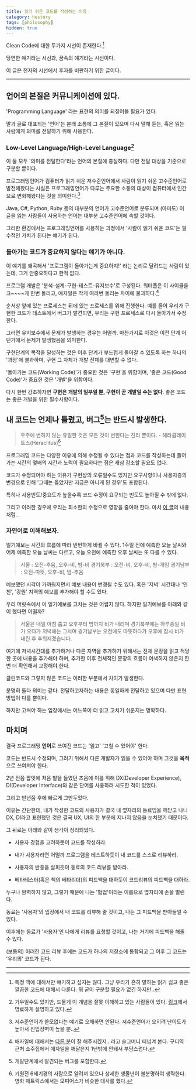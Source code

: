 ```yaml
---
title: 읽기 쉬운 코드를 작성하는 이유
category: hestory
tags: [philosophy]
hidden: true
---
```


Clean Code에 대한 두가지 시선이 존재한다.[^1]

당연한 얘기라는 시선과, 꿈속의 얘기라는 시선이다.

이 글은 전자의 시선에서 후자를 비판하기 위한 글이다.

---
## 언어의 본질은 커뮤니케이션에 있다.

'Programming Language' 라는 표현의 의미를 되짚어볼 필요가 있다.

말과 글로 대표되는 '언어'는 본래 소통에 그 본질이 있으며 다시 말해 듣는, 혹은 읽는 사람에게 의미를 전달하기 위해 사용한다.

### Low-Level Language/High-Level Language[^2]

이 둘 모두 '의미를 전달한다'라는 언어의 본질에 충실하다. 다만 전달 대상을 기준으로 구분할 뿐이다.

프로그래밍언어가 컴퓨터가 읽기 쉬운 저수준언어에서 사람이 읽기 쉬운 고수준언어로 발전해왔다는 사실은 프로그래밍언어가 다루는 주요한 소통의 대상이 컴퓨터에서 인간으로 변화해왔다는 것을 의미한다.[^3]

Java, C#, Python, Ruby 등의 대부분의 언어가 고수준언어로 분류되며 (아마도) 이 글을 읽는 사람들이 사용하는 언어는 대부분 고수준언어에 속할 것이다. 

그러한 환경에서는 프로그래밍언어를 사용하는 과정에서 '사람이 읽기 쉬운 코드'는 필수적인 가치가 된다는 얘기가 된다.

### 돌아가는 코드가 중요하지 않다는 얘기가 아니다.

이 얘기를 왜곡해서 '프로그램이 돌아가는게 중요하지!' 라는 논리로 달려드는 사람이 있는데, 그거 안중요하다고 한적 없다.

프로그램 개발은 '분석-설계-구현-테스트-유지보수'로 구성된다. 워터폴은 이 사이클을 크~~~~게 한번 돌리고, 애자일은 작게 여러번 돌리는 차이에 불과하다.[^4]

순서상 앞에 있는 프로세스는 뒤에 있는 프로세스를 위해 진행한다. 예를 들어 우리가 구현한 코드가 테스트에서 버그가 발견되면, 우리는 구현 프로세스로 다시 돌아가서 수정한다.

그러면 유지보수에서 문제가 발생하는 경우는 어떨까. 마찬가지로 이것은 이전 단계 어딘가에서 문제가 발생했음을 의미한다.

구현단계의 목적을 달성하는 것은 이후 단계가 부드럽게 돌아갈 수 있도록 하는 하나의 '과정'에 불과하며, 구현 그 자체가 개발 전체를 대변할 수 없다.

'돌아가는 코드(Working Code)'가 중요한 것은 '구현'을 위함이며, '좋은 코드(Good Code)'가 중요한 것은 '개발'을 위함이다.

다시 한번 강조하자면 **구현은 개발의 일부일 뿐, 구현이 곧 개발일 수는 없다**. 좋은 코드는 좋은 개발을 위한 필수사항이다.

## 내 코드는 언제나 틀렸고, 버그[^5]는 반드시 발생한다. 

> 우주에 변하지 않는 유일한 것은 모든 것이 변한다는 진리 뿐이다.
    - 헤라클레이토스(Heraclitus)[^6]

프로그래밍 코드는 다양한 이유에 의해 수정될 수 있다는 점과 코드를 작성하는데 들어가는 시간의 몇배의 시간과 노력이 필요하다는 점은 새삼 강조할 필요도 없다.

코드가 수정되어야 하는 이유가 구현상의 오류일수도 있지만 요구사항이나 사용자층의 변경으로 인해 '그때는 옳았지만 지금은 아니게 된 경우'도 포함된다.

특히나 사용빈도/중요도가 높을수록 코드 수정이 요구되는 빈도도 높아질 수 밖에 없다.

그리고 이러한 경우에 우리는 최소한의 수정으로 영향을 줄여야 한다. 마치 [이 글](http://woowabros.github.io/study/2019/03/20/cleancode.html)의 내용처럼...

### 자연어로 이해해보자.

일기예보는 시간의 흐름에 따라 빈번하게 바뀔 수 있다. 1주일 전에 예측한 오늘 날씨와 어제 예측한 오늘 날씨는 다르고, 오늘 오전에 예측한 오후 날씨는 또 다를 수 있다. 

> 서울 : 오전-추움, 오후-비, 밤-비
    경기북부 : 오전-비, 오후-비, 밤-개임
    경기남부 : 오전-따뜻, 오후-비, 밤-추움
    
예보했던 시각이 가까워지면서 예보 내용이 변경될 수도 있다. 혹은 '저녁' 시간대나 '인천', '강원' 지역의 예보를 추가해야 할 수도 있다.

우리 머릿속에서 이 일기예보를 고치는 것은 어렵지 않다. 하지만 일기예보를 아래와 같이 했다면 어떨까?

> 서울은 내일 아침 춥고 오후부터 밤까지 비가 내리며 경기북부에는 하루종일 비가 오다가 저녁에는 그치며
    경기남부는 오전에도 따뜻하다가 오후에 잠시 비가 내린 후 추워지겠습니다.
    
여기에 저녁시간대를 추가하거나 다른 지역을 추가하기 위해서는 전체 문장을 읽고 적당한 곳에 내용을 추가해야 하며, 추가한 이후 전체적인 문장의 흐름이 어색하지 않은지 한번 더 확인해서 교정해야 한다.

클린코드와 그렇지 않은 코드는 이러한 부분에서 차이가 발생한다.

분명히 둘다 의미는 같다. 전달하고자하는 내용은 동일하게 전달하고 있으며 다만 표현방법이 다를 뿐이다.

하지만 고쳐야 하는 입장에서는 어느쪽이 더 읽고 고치기 쉬운지는 명확하다.

## 마치며 

결국 프로그래밍 **언어**로 쓰여진 코드는 '읽고' '고칠 수 있어야' 한다.

코드는 반드시 수정되며, 그러기 위해서 다른 개발자가 읽을 수 있어야 하며 그것을 **목적**으로 쓰여져야 한다.

2년 전쯤 팝잇에 처음 발을 들였던 즈음에 이를 위해 DX(Developer Experience), DI(Developer Interface)와 같은 단어를 사용하려 시도한 적이 있었다.

그리고 반년쯤 후에 빠르게 그만두었다. 

이유는 간단한데, 내가 작성한 코드의 사용자가 결국 내 옆자리의 동료임을 깨닫고 나니 DX, DI라고 표현했던 것은 결국 UX, UI의 한 부분에 지나지 않음을 눈치챘기 때문이다.

그 뒤로는 아래와 같이 생각이 정리되었다.

- 사용자 경험을 고려하듯이 코드를 작성하라.

- 내가 사용자라면 어떨까 프로그램을 테스트하듯이 내 코드를 스스로 리뷰하라.

- 사용자의 반응을 살피듯이 동료의 코드 리뷰를 받아라.

- 베타테스터(혹은 책의 베타리더)의 피드백을 대하듯이 코드리뷰의 피드백을 대하라.

누구나 완벽하지 않고, 그렇기 때문에 나는 '협업'이라는 이름으로 옆자리에 손을 벌린다.

동료는 '사용자'의 입장에서 내 코드를 리뷰해 줄 것이고, 나는 그 피드백을 받아들일 수 있다.

이후에는 동료가 '사용자'인 나에게 리뷰를 요청할 것이고, 나는 거기에 피드백을 해줄 수 있다.

(보통의) 이러한 코드 리뷰 후에는 코드가 하나의 저장소에 통합되고 그 이후 그 코드는 '우리의' 코드가 된다.

---
[^1]: 특정 책에 대해서만 얘기하고 싶지는 않다. 그냥 우리가 흔히 말하는 읽기 쉽고 좋은 깔끔한 코드에 대해서 다룬다. 뭐 굳이 구분할 필요가 없긴 하지만..  

[^2]: 기우일수도 있지만, 드물게 이 개념을 잘못 이해하고 있는 사람들이 있다. [링크](https://planest.tistory.com/entry/%EA%B3%A0%EC%88%98%EC%A4%80-%EC%96%B8%EC%96%B4%EC%99%80-%EC%A0%80%EC%88%98%EC%A4%80-%EC%96%B8%EC%96%B4)에서 명료하게 설명하고 있다.

[^3]: 저수준언어가 쓸모없다는 얘기로 오해하면 안된다. 저수준언어가 오히려 난이도가 높아서 진입장벽이 높을 뿐..

[^4]: 애자일에 대해서는 [다른 분](https://www.popit.kr/author/tony)이 잘 해주시겠지.. 라고 슬그머니 떠넘겨 본다. 구디역 근처 소주집에서 애자일을 깨달은지 1년밖에 안돼서 부담스럽다.

[^5]: 개발단계에서 발견되는 버그를 포함한다.

[^6]: 기원전 6세기경의 사람으로 알려져 있으나 상세한 생몰년이 불분명하여 생략한다. 영화 매트릭스에서는 모피어스가 비슷한 대사를 했다.  